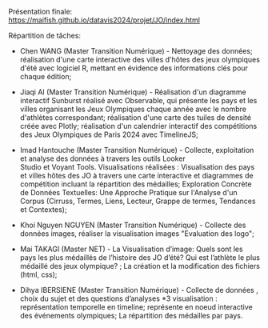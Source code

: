 Présentation finale: https://maifish.github.io/datavis2024/projet/JO/index.html

Répartition de tâches: 

  - Chen WANG (Master Transition Numérique) - Nettoyage des données; réalisation d'une carte interactive des villes d'hôtes des jeux olympiques d'été avec logiciel R, mettant en évidence des informations clés pour chaque édition;

  - Jiaqi AI (Master Transition Numérique) - Réalisation d'un diagramme interactif Sunburst réalisé avec Observable, qui présente les pays et les villes organisant les Jeux Olympiques chaque année avec le nombre d'athlètes correspondant; réalisation d'une carte des tuiles de densité créée avec Plotly; réalisation d'un calendrier interactif des compétitions des Jeux Olympiques de Paris 2024 avec TimelineJS;

  - Imad Hantouche (Master Transition Numérique) - Collecte, exploitation et analyse des données à travers les outils Looker     
  Studio et Voyant Tools. Visualisations réalisées : Visualisation des pays et villes hôtes des JO à travers une carte interactive   et diagrammes de compétition incluant la répartition des médailles; ⁠Exploration Concrète de Données Textuelles: Une Approche 
  Pratique sur l'Analyse d'un Corpus (Cirruss, Termes, Liens, Lecteur, Grappe de termes, Tendances et Contextes);
    
  - Khoi Nguyen NGUYEN (Master Transition Numérique) - Collecte des données images, réaliser la visualisation images "Evaluation 
  des logo";
    
  - Mai TAKAGI (Master NET) - La Visualisation d’image: Quels sont les pays les plus médaillés de l’histoire des JO d’été?
  ⁠Qui est l’athlète le plus médaillé des jeux olympique? ; La création et la modification des fichiers (html, css);

  - Dihya IBERSIENE (Master Transition Numérique) - Collecte de données , choix du sujet et des questions d’analyses 
  *3 visualisation : ⁠représentation temporelle en timeline; ⁠représente en noeud interactive des événements olympiques;
  ⁠⁠La répartition des médailles par pays.

  
